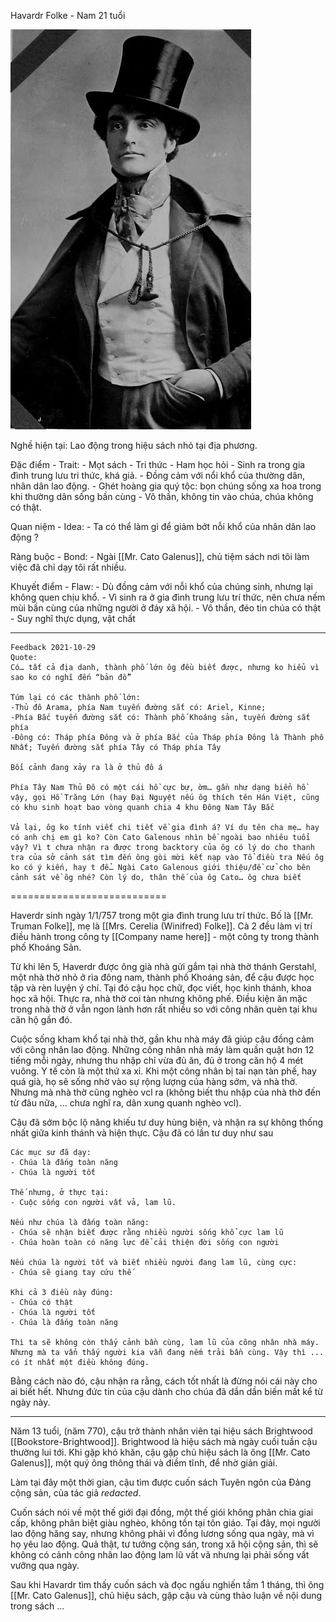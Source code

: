 
Havardr Folke - Nam 21 tuổi


![Havardr Folke](98ed788d1b87c6360273db24fd389343.jpg)

Nghề hiện tại: Lao động trong hiệu sách nhỏ tại địa phương.

Đặc điểm - Trait: 
	- Mọt sách
	- Tri thức
	- Ham học hỏi
	- Sinh ra trong gia đình trung lưu tri thức, khá giả.
    - Đồng cảm với nổi khổ của thường dân, nhân dân lao động. 
	- Ghét hoàng gia quý tộc: bọn chúng sống xa hoa trong khi thường dân sống bần cùng
	- Vô thần, không tin vào chúa, chúa không có thật. 

	
Quan niệm - Idea:
	- Ta có thể làm gì để giảm bớt nỗi khổ của nhân dân lao động ?

Ràng buộc - Bond:
	- Ngài [[Mr. Cato Galenus]], chủ tiệm sách nơi tôi làm việc đã chỉ dạy tôi rất nhiều.

Khuyết điểm - Flaw:
	- Dù đồng cảm với nỗi khổ của chúng sinh, nhưng lại không quen chịu khổ. 
	- Vì sinh ra ở gia đình trung lưu trí thức, nên chưa nếm mùi bần cùng của những người ở đáy xã hội.
	- Vô thần, đéo tin chúa có thật  
	- Suy nghĩ thực dụng, vật chất

--------------
```
Feedback 2021-10-29 
Quote: 
Có… tất cả địa danh, thành phố lớn ôg đều biết được, nhưng ko hiểu vì sao ko có nghĩ đến “bản đồ”

Túm lại có các thành phố lớn: 
-Thủ đô Arama, phía Nam tuyến đường sắt có: Ariel, Kinne; 
-Phía Bắc tuyến đường sắt có: Thành phố Khoáng sản, tuyến đường sắt phía 
-Đông có: Tháp phía Đông và ở phía Bắc của Tháp phía Đông là Thành phố Nhất; Tuyến đường sắt phía Tây có Tháp phía Tây

Bối cảnh đang xảy ra là ở thủ đô á

Phía Tây Nam Thủ Đô có một cái hồ cực bự, ờm… gần như dạng biển hồ vậy, gọi Hồ Trăng Lớn (hay Đại Nguyệt nếu ôg thích tên Hán Việt, cũng có khu sinh hoạt bao vòng quanh chia 4 khu Đông Nam Tây Bắc

Vả lại, ôg ko tính viết chi tiết về gia đình á? Ví dụ tên cha mẹ… hay có anh chị em gì ko? Còn Cato Galenous nhìn bề ngoài bao nhiêu tuổi vậy? Vì t chưa nhận ra được trong backtory của ôg có lý do cho thanh tra của sở cảnh sát tìm đến ông gòi mời kết nạp vào Tổ điều tra Nếu ôg ko có ý kiến, hay t để… Ngài Cato Galenous giới thiệu/đề cử cho bên cảnh sát về ôg nhé? Còn lý do, thân thế của ôg Cato… ôg chưa biết
```
===========================

Haverdr sinh ngày 1/1/757 trong một gia đình trung lưu trí thức. 
Bố là [[Mr. Truman Folke]],  mẹ là [[Mrs. Cerelia (Winifred) Folke]]. Cà 2 đều làm vị trí điều hành trong công ty [[Company name here]] - một công ty trong thành phố Khoáng Sản.


Từ khi lên 5, Haverdr được ông già nhà gửi gắm tại nhà thờ thánh Gerstahl, một nhà thờ nhỏ ở rìa đông nam, thành phố Khoáng sản, để cậu được học tập và rèn luyện ý chí. Tại đó cậu học chữ, đọc viết, học kinh thánh, khoa học xã hội. Thực ra, nhà thờ coi tàn nhưng không phế. Điều kiện ăn mặc trong nhà thờ ở vẫn ngon lành hơn rất nhiều so với công nhân quèn tại khu căn hộ gần đó.

Cuộc sống kham khổ tại nhà thờ, gần khu nhà máy đã giúp cậu đồng cảm với công nhân lao động. Những công nhân nhà máy làm quần quật hơn 12 tiếng mỗi ngày, nhưng thu nhập chỉ vừa đủ ăn, đủ ở trong căn hộ 4 mét vuông. Y tế còn là một thứ xa xỉ. Khi một công nhân bị tai nạn tàn phế, hay quá già, họ sẽ sống nhờ vào sự rộng lượng của hàng sớm, và nhà thờ. Nhưng mà nhà thờ cũng nghèo vcl ra (không biết thu nhập của nhà thờ đến từ đâu nữa, ... chưa nghĩ ra, dân xung quanh nghèo vcl).

Cậu đã sớm bộc lộ năng khiếu tư duy hùng biện, và nhận ra sự không thống nhất giữa kinh thánh và hiện thực. Cậu đã có lần tư duy như sau 

```
Các mục sư đã dạy: 
- Chúa là đấng toàn năng
- Chúa là người tốt

Thế nhưng, ở thực tại: 
- Cuộc sống con người vất vả, lam lũ. 

Nếu như chúa là đấng toàn năng: 
- Chúa sẽ nhận biết được rằng nhiều người sống khổ cực lam lũ
- Chúa hoàn toàn có năng lực để cải thiện đời sống con người 

Nếu chúa là người tốt và biết nhiều người đang lam lũ, cùng cực: 
- Chúa sẽ giang tay cứu thế

Khi cả 3 điều này đúng: 
- Chúa có thật
- Chúa là người tốt
- Chúa là đấng toàn năng 

Thì ta sẽ không còn thấy cảnh bần cùng, lam lũ của công nhân nhà máy. Nhưng mà ta vẩn thấy người kia vẫn đang nếm trải bần cùng. Vậy thì ... có ít nhất một điều không đúng. 
```

Bằng cách nào đó, cậu nhận ra rằng, cách tốt nhất là đừng nói cái này cho ai biết hết. Nhưng đức tin của cậu dành cho chúa đã dần dần biến mất kể từ ngày này. 



--------

Năm 13 tuổi, (năm 770), cậu trở thành nhân viên tại hiệu sách Brightwood [[Bookstore-Brightwood]]. Brightwood là hiệu sách mà ngày cuối tuần cậu thường lui tới. Khi gặp khó khăn, cậu gặp chủ hiệu sách là ông [[Mr. Cato Galenus]], một quý ông thông thái và điềm tĩnh, để nhờ giản giải. 

Làm tại đây một thời gian, cậu tìm được cuốn sách Tuyên ngôn của Đảng cộng sản, của tác giả _redacted_. 

Cuốn sách nói về một thế giới đại đồng, một thế giói không phân chia giai cấp, không phân biệt giàu nghèo, không tồn tại tôn giáo. Tại đây, mọi người lao động hăng say, nhưng không phải vì đồng lương sống qua ngày, mà vì họ yêu lao động. Quả thật, tư tưởng cộng sán, trong xã hội cộng sản, thì sẽ không có cảnh công nhân lao động lam lũ vất vã nhưng lại phải sống vất vưỡng qua ngày.

Sau khi Havardr tìm thấy cuốn sách và đọc ngấu nghiến tầm 1 tháng, thì ông [[Mr. Cato Galenus]], chủ hiệu sách, gặp cậu và cùng thảo luận về nội dung trong sách ...



